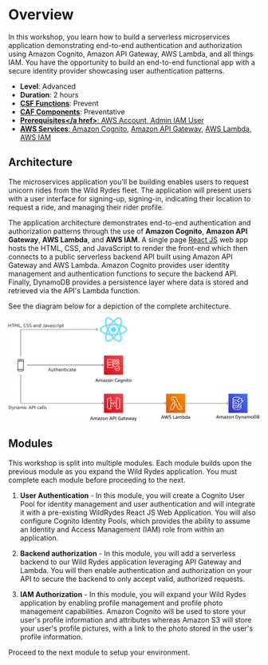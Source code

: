 # Overview

In this workshop, you learn how to build a serverless microservices application demonstrating end-to-end authentication and authorization using Amazon Cognito, Amazon API Gateway, AWS Lambda, and all things IAM. You have the opportunity to build an end-to-end functional app with a secure identity provider showcasing user authentication patterns. 

* **Level**: Advanced
* **Duration**: 2 hours
* **<a href="https://www.nist.gov/cyberframework/online-learning/components-framework" target="_blank">CSF Functions</a>**: Prevent
* **<a href="https://d0.awsstatic.com/whitepapers/AWS_CAF_Security_Perspective.pdf" target="_blank">CAF Components</a>**: Preventative
* **<a href="https://awssecworkshops.com/getting-started/" target="_blank">Prerequisites</a href>**: AWS Account, Admin IAM User
* **AWS Services**: <a href="https://aws.amazon.com/cognito/" target="_blank">Amazon Cognito</a>, <a href="https://aws.amazon.com/api-gateway/" target="_blank">Amazon API Gateway</a>, <a href="https://aws.amazon.com/lambda/" target="_blank">AWS Lambda</a>, <a href="https://aws.amazon.com/iam/" target="_blank">AWS IAM</a>

## Architecture

The microservices application you'll be building enables users to request unicorn rides from the Wild Rydes fleet. The application will present users with a user interface for signing-up, signing-in, indicating their location to request a ride, and managing their rider profile.

The application architecture demonstrates end-to-end authentication and authorization patterns through the use of **Amazon Cognito**, **Amazon API Gateway**, **AWS Lambda**, and **AWS IAM**. A single page <a href="https://reactjs.org/" target="_blank">React JS</a> web app hosts the HTML, CSS, and JavaScript to render the front-end which then connects to a public serverless backend API built using Amazon API Gateway and AWS Lambda. Amazon Cognito provides user identity management and authentication functions to secure the backend API. Finally, DynamoDB provides a persistence layer where data is stored and retrieved via the API's Lambda function.

See the diagram below for a depiction of the complete architecture.

![Wild Rydes Web Application Architecture](./images/wildrydes-complete-architecture.png)

## Modules

This workshop is split into multiple modules. Each module builds upon the previous module as you expand the Wild Rydes application. You must complete each module before proceeding to the next.

1. **User Authentication** - In this module, you will create a Cognito User Pool for identity management and user authentication and will integrate it with a pre-existing WildRydes React JS Web Application. You will also configure Cognito Identity Pools, which provides the ability to assume an Identity and Access Management (IAM) role from within an application.

2. **Backend authorization** - In this module, you will add a serverless backend to our Wild Rydes application leveraging API Gateway and Lambda. You will then enable authentication and authorization on your API to secure the backend to only accept valid, authorized requests.

3. **IAM Authorization** - In this module, you will expand your Wild Rydes application by enabling profile management and profile photo management capabilities. Amazon Cognito will be used to store your user's profile information and attributes whereas Amazon S3 will store your user's profile pictures, with a link to the photo stored in the user's profile information.

Proceed to the next module to setup your environment.

